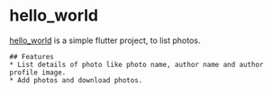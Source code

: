 # hello_world
[hello_world](https://github.com/ImShakthi/hello_flutter_create_contest) is a simple flutter project, to list photos.

    ## Features
    * List details of photo like photo name, author name and author profile image.
    * Add photos and download photos.
